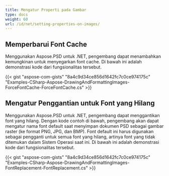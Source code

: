 ```yaml
---
title: Mengatur Properti pada Gambar
type: docs
weight: 60
url: /id/net/setting-properties-on-images/
---
```


## **Memperbarui Font Cache**
Menggunakan Aspose.PSD untuk .NET, pengembang dapat menambahkan kemungkinan untuk menyegarkan font cache. Di bawah ini adalah demonstrasi kode dari fungsionalitas tersebut.


{{< gist "aspose-com-gists" "8a4c9d34ce856d1642fc7c0ce974175c" "Examples-CSharp-Aspose-DrawingAndFormattingImages-ForceFontCache-ForceFontCache.cs" >}}
## **Mengatur Penggantian untuk Font yang Hilang**
Menggunakan Aspose.PSD untuk .NET, pengembang dapat menggantikan font yang hilang. Dengan kode contoh di bawah, pengembang akan dapat mengatur nama font default saat menyimpan dokumen PSD sebagai gambar raster (ke format PNG, JPG, dan BMP). Font default ini harus digunakan sebagai pengganti untuk semua font yang hilang, artinya font yang tidak ditemukan dalam Sistem Operasi saat ini. Di bawah ini adalah demonstrasi kode dari fungsionalitas tersebut.

{{< gist "aspose-com-gists" "8a4c9d34ce856d1642fc7c0ce974175c" "Examples-CSharp-Aspose-DrawingAndFormattingImages-FontReplacement-FontReplacement.cs" >}}
